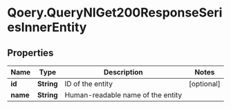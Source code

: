 # Qoery.QueryNlGet200ResponseSeriesInnerEntity

## Properties

Name | Type | Description | Notes
------------ | ------------- | ------------- | -------------
**id** | **String** | ID of the entity | [optional] 
**name** | **String** | Human-readable name of the entity | 


